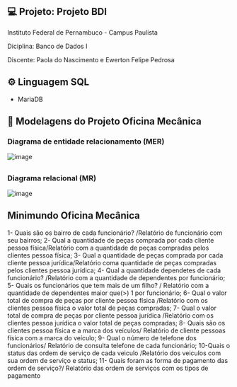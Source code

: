 ## 💻 Projeto: Projeto BDI


Instituto Federal de Pernambuco  - Campus Paulista 

Diciplina: Banco de Dados I

Discente:  Paola do Nascimento e Ewerton Felipe Pedrosa

## ⚙️ Linguagem SQL
 - MariaDB

## 📑 Modelagens do Projeto Oficina Mecânica

### Diagrama de entidade relacionamento (MER)


![image](https://user-images.githubusercontent.com/88107960/179503470-17f77e76-28ec-4bc4-bef8-393d1061a93d.png)

##
### Diagrama relacional (MR)


![image](https://user-images.githubusercontent.com/88107960/179503652-1ec6b433-9a59-4b8f-b1ef-3c7368bb7665.png)


## Minimundo Oficina Mecânica

1- Quais são os bairro de cada funcionário? /Relatório de funcionário com seu bairros;
2- Qual a quantidade de peças comprada por cada cliente pessoa física/Relatório com a quantidade de peças compradas pelos clientes pessoa física;
3- Qual a quantidade de peças comprada por cada cliente pessoa jurídica/Relatório coma quantidade de peças compradas pelos clientes pessoa jurídica;
4- Qual a quantidade dependetes de cada funcionário? /Relatório com a quantidade de dependentes por funcionário;
5- Quais os funcionários que tem mais de um filho? / Relatório com a quantidade de dependentes maior que(>)  1 por funcionário;
6- Qual o valor total de compra de peças por cliente pessoa física /Relatório com os clientes pessoa física o valor total de peças compradas;
7- Qual o valor total de compra de peças por cliente pessoa jurídica /Relatório com os clientes pessoa jurídica o valor total de peças compradas;
8- Quais são os clientes pessoa física e a marca dos veículos/ Relatório de cliente pessoas física com a marca do veículo;
9- Qual o número de telefone dos funcionários/ Relatório de consulta telefone de cada funcionário; 
10-Quais o status das ordem de serviço de cada veiculo /Relatório dos veiculos com sua ordem de serviço e status;
11- Quais foram as forma de pagamento das ordem de serviço?/ Relatório das ordem de serviços com os tipos de pagamento
